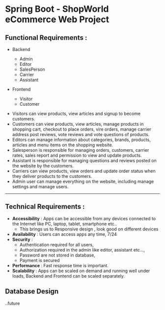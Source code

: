 # Spring Boot - ShopWorld eCommerce Web Project


## Functional Requirements : 

* Backend 
  * Admin 
  * Editor
  * SalesPerson
  * Carrier
  * Assistant
  
* Frontend
  * Visitor
  * Customer
  

- Visitors can view products, view articles and signup to become customers.
- Customers can view products, view articles, manage products in shopping cart, checkout to place orders, vire orders, manage carrier address
post reviews, vote reviews and vote questions of products. 
- Editors can manage information about categories, brands, products, articles and menu items on the shopping website.
- Salesperson is responsible for managing orders, customers, carrier rates, sales report and permission to view and update products.
- Assistant is responsible for managing questions and reviews posted on the website by the customers.
- Carriers can view products, view orders and update order status when they deliver products to the customers.
- Admin user can manage everything on the website, including manage settings and manage users.

<hr>

## Technical Requirements :

* **Accessibility** : Apps can be accessible from any devices connected to the Internet like PC, laptop, tablet, smartphone etc..
  * This brings us to Responsive design , look good on different devices 
* **Availability** : Users can access apps any time, 7/24
* **Security** : 
  * Authentication required for all users, 
  * Authorization required in the admin like editor, assistant etc..., 
  * Password are not stored in database,
  * Payment is secured
* **Performance** : Fast response time is important.
* **Scalability** : Apps can be scaled on demand and running well under loads, Backend and Frontend can be scaled separately.

## Database Design 

..future